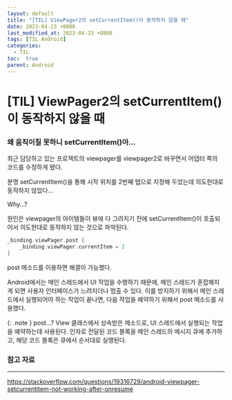 ```yaml
---
layout: default
title: "[TIL] ViewPager2의 setCurrentItem()이 동작하지 않을 때"
date: 2023-04-23 +0800
last_modified_at: 2023-04-23 +0800
tags: [TIL Android]
categories:
  - TIL
toc:  true
parent: Android
---
```

# [TIL] ViewPager2의 setCurrentItem()이 동작하지 않을 때

### 왜 움직이질 못하니 setCurrentItem()아…

최근 담당하고 있는 프로젝트의 viewpager를 viewpager2로 바꾸면서 어댑터 쪽의 코드를 수정하게 됐다.

분명 setCurrentItem()을 통해 시작 위치를 2번째 탭으로 지정해 두었는데 의도한대로 동작하지 않았다…

Why…?

원인은 viewpager의 아이템들이 뷰에 다 그려지기 전에 setCurrentItem()이 호출되어서 의도한대로 동작하지 않는 것으로 파악된다.

```kotlin
_binding.viewPager.post {
	_binding.viewPager.currentItem = 2
}
```

post 메소드를 이용하면 해결이 가능했다.

Android에서는 메인 스레드에서 UI 작업을 수행하기 때문에, 메인 스레드가 혼잡해지게 되면 사용자 인터페이스가 느려지더나 멈출 수 있다. 이를 방지하기 위해서 메인 스레드에서 실행되어야 하는 작업이 끝나면, 다음 작업을 예약하기 위해서 post 메소드를 사용했다.

{: .note }
post...?
View 클래스에서 상속받은 메소드로, UI 스레드에서 실행되는 작업을 예약하는데 사용된다.
인자로 전달된 코드 블록을 메인 스레드의 메시지 큐에 추가하고, 해당 코드 블록은 큐에서 순서대로 실행된다.

### 참고 자료

---

<https://stackoverflow.com/questions/19316729/android-viewpager-setcurrentitem-not-working-after-onresume>